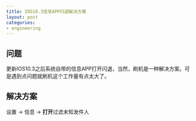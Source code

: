 ```yaml
---
title: IOS10.3信息APP闪退解决方案
layout: post
categories: 
- engineering
---
```

## 问题
更新IOS10.3之后系统自带的信息APP打开闪退，当然，刷机是一种解决方案。可是遇到点问题就刷机这个工作量有点太大了。
## 解决方案
设置 -> 信息 -> **打开**过滤未知发件人
